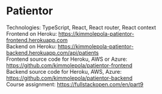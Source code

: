 # Patientor

Technologies: TypeScript, React, React router, React context <br />
Frontend on Heroku: https://kimmolepola-patientor-frontend.herokuapp.com <br />
Backend on Heroku: https://kimmolepola-patientor-backend.herokuapp.com/api/patients <br />
Frontend source code for Heroku, AWS or Azure: https://github.com/kimmolepola/patientor-frontend <br />
Backend source code for Heroku, AWS, Azure: https://github.com/kimmolepola/patientor-backend <br />
Course assignment: https://fullstackopen.com/en/part9
